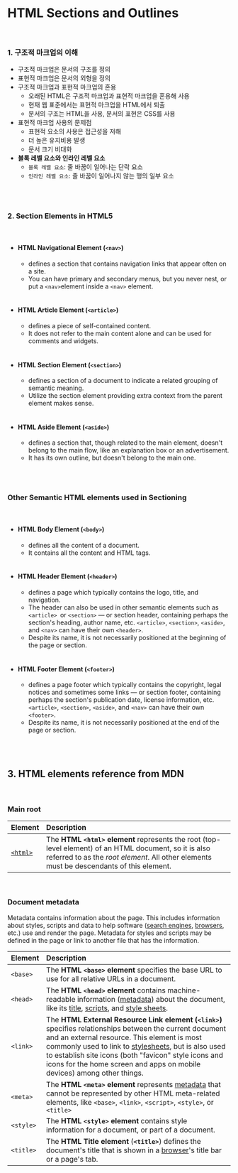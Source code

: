 # HTML Sections and Outlines

<br>

### 1. 구조적 마크업의 이해

- 구조적 마크업은 문서의 구조를 정의
- 표현적 마크업은 문서의 외형을 정의
- 구조적 마크업과 표현적 마크업의 혼용
  - 오래된 HTML은 구조적 마크업과 표현적 마크업을 혼용해 사용
  - 현재 웹 표준에서는 표현적 마크업을 HTML에서 퇴출
  - 문서의 구조는 HTML을 사용, 문서의 표현은 CSS를 사용
- 표현적 마크업 사용의 문제점
  - 표현적 요소의 사용은 접근성을 저해
  - 더 높은 유지비용 발생
  - 문서 크기 비대화
- **블록 레벨 요소와 인라인 레벨 요소**
  - `블록 레벨 요소`: 줄 바꿈이 일어나는 단락 요소
  - `인라인 레벨 요소`: 줄 바꿈이 일어나지 않는 행의 일부 요소

<br><br>

### 2. Section Elements in HTML5

<br>

- #### HTML Navigational Element (`<nav>`) 

  - defines a section that contains navigation links that appear often on a site. 
  - You can have primary and secondary menus, but you never nest, or put a `<nav>`element inside a `<nav>` element.

  <br>

- #### HTML Article Element (`<article>`) 

  - defines a piece of self-contained content. 
  - It does not refer to the main content alone and can be used for comments and widgets.

  <br>

- #### HTML Section Element (`<section>`) 

  - defines a section of a document to indicate a related grouping of semantic meaning.
  - Utilize the section element providing extra context from the parent element makes sense.

  <br>

- #### HTML Aside Element (`<aside>`) 

  - defines a section that, though related to the main element, doesn't belong to the main flow, like an explanation box or an advertisement. 
  - It has its own outline, but doesn't belong to the main one.

<br><br>

### Other Semantic HTML elements used in Sectioning

<br>

- #### HTML Body Element (`<body>`) 

  - defines all the content of a document. 
  - It contains all the content and HTML tags.

  <br>

- #### HTML Header Element (`<header>`) 

  - defines a page which typically contains the logo, title, and navigation. 
  - The header can also be used in other semantic elements such as `<article> `or `<section>` — or section header, containing perhaps the section's heading, author name, etc. `<article>`, `<section>`, `<aside>`, and `<nav>` can have their own `<header>`. 
  - Despite its name, it is not necessarily positioned at the beginning of the page or section.

  <br>

- #### HTML Footer Element (`<footer>`) 

  - defines a page footer which typically contains the copyright, legal notices and sometimes some links — or section footer, containing perhaps the section's publication date, license information, etc. `<article>`, `<section>`, `<aside>`, and `<nav>` can have their own `<footer>`. 
  - Despite its name, it is not necessarily positioned at the end of the page or section.

<br>

<br>

## 3. HTML elements reference from MDN

<br>

### Main root

| Element                                                      | Description                                                  |
| :----------------------------------------------------------- | :----------------------------------------------------------- |
| [`<html>`](https://developer.mozilla.org/en-US/docs/Web/HTML/Element/html) | The **HTML `<html>` element** represents the root (top-level element) of an HTML document, so it is also referred to as the *root element*. All other elements must be descendants of this element. |

<br>

### Document metadata

Metadata contains information about the page. This includes information about styles, scripts and data to help software ([search engines](https://developer.mozilla.org/en-US/docs/Glossary/search_engine), [browsers](https://developer.mozilla.org/en-US/docs/Glossary/Browser), etc.) use and render the page. Metadata for styles and scripts may be defined in the page or link to another file that has the information. 

| Element   | Description                                                  |
| :-------- | :----------------------------------------------------------- |
| `<base>`  | The **HTML `<base>` element** specifies the base URL to use for all relative URLs in a document. |
| `<head>`  | The **HTML `<head>` element** contains machine-readable information ([metadata](https://developer.mozilla.org/en-US/docs/Glossary/metadata)) about the document, like its [title](https://developer.mozilla.org/en-US/docs/Web/HTML/Element/title), [scripts](https://developer.mozilla.org/en-US/docs/Web/HTML/Element/script), and [style sheets](https://developer.mozilla.org/en-US/docs/Web/HTML/Element/style). |
| `<link>`  | The **HTML External Resource Link element (`<link>`)** specifies relationships between the current document and an external resource. This element is most commonly used to link to [stylesheets](https://developer.mozilla.org/en-US/docs/Glossary/CSS), but is also used to establish site icons (both "favicon" style icons and icons for the home screen and apps on mobile devices) among other things. |
| `<meta>`  | The **HTML `<meta>` element** represents [metadata](https://developer.mozilla.org/en-US/docs/Glossary/Metadata) that cannot be represented by other HTML meta-related elements, like `<base>`, `<link>`, `<script>`, `<style>`, or `<title>` |
| `<style>` | The **HTML `<style>` element** contains style information for a document, or part of a document. |
| `<title>` | The **HTML Title element** (**`<title>`**) defines the document's title that is shown in a [browser](https://developer.mozilla.org/en-US/docs/Glossary/Browser)'s title bar or a page's tab. |

## 



